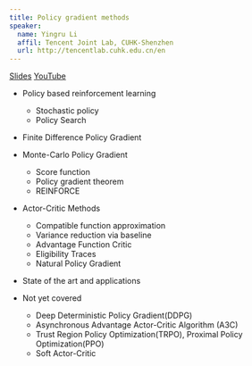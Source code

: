 ```yaml
---
title: Policy gradient methods 
speaker:
  name: Yingru Li
  affil: Tencent Joint Lab, CUHK-Shenzhen
  url: http://tencentlab.cuhk.edu.cn/en
---
```

[Slides](/static/files/RL_tutorials2019-0211yr_final.pdf)
[YouTube](https://youtu.be/n4v4m8pFvWg)

- Policy based reinforcement learning
  - Stochastic policy
  - Policy Search
- Finite Difference Policy Gradient
- Monte-Carlo Policy Gradient
  - Score function
  - Policy gradient theorem
  - REINFORCE
- Actor-Critic Methods
  - Compatible function approximation
  - Variance reduction via baseline
  - Advantage Function Critic
  - Eligibility Traces
  - Natural Policy Gradient
- State of the art and applications

- Not yet covered
  - Deep Deterministic Policy Gradient(DDPG)
  - Asynchronous Advantage Actor-Critic Algorithm (A3C)
  - Trust Region Policy Optimization(TRPO), Proximal Policy Optimization(PPO)
  - Soft Actor-Critic